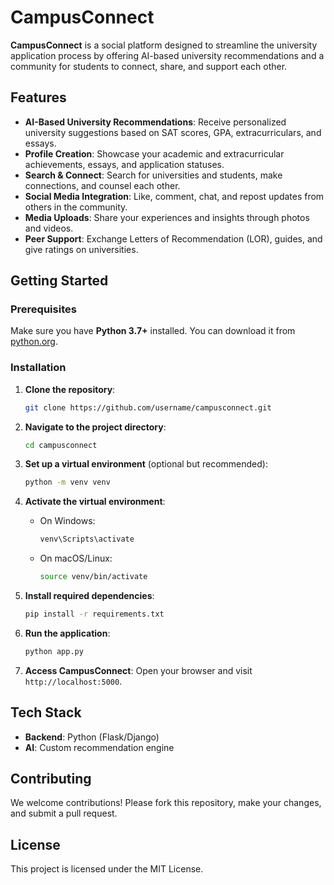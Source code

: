 # CampusConnect

**CampusConnect** is a social platform designed to streamline the university application process by offering AI-based university recommendations and a community for students to connect, share, and support each other.

## Features
- **AI-Based University Recommendations**: Receive personalized university suggestions based on SAT scores, GPA, extracurriculars, and essays.
- **Profile Creation**: Showcase your academic and extracurricular achievements, essays, and application statuses.
- **Search & Connect**: Search for universities and students, make connections, and counsel each other.
- **Social Media Integration**: Like, comment, chat, and repost updates from others in the community.
- **Media Uploads**: Share your experiences and insights through photos and videos.
- **Peer Support**: Exchange Letters of Recommendation (LOR), guides, and give ratings on universities.

## Getting Started

### Prerequisites

Make sure you have **Python 3.7+** installed. You can download it from [python.org](https://www.python.org/downloads/).

### Installation

1. **Clone the repository**:
    ```bash
    git clone https://github.com/username/campusconnect.git
    ```

2. **Navigate to the project directory**:
    ```bash
    cd campusconnect
    ```

3. **Set up a virtual environment** (optional but recommended):
    ```bash
    python -m venv venv
    ```

4. **Activate the virtual environment**:

    - On Windows:
      ```bash
      venv\Scripts\activate
      ```

    - On macOS/Linux:
      ```bash
      source venv/bin/activate
      ```

5. **Install required dependencies**:
    ```bash
    pip install -r requirements.txt
    ```

6. **Run the application**:
    ```bash
    python app.py
    ```

7. **Access CampusConnect**:
   Open your browser and visit `http://localhost:5000`.

## Tech Stack
- **Backend**: Python (Flask/Django)
- **AI**: Custom recommendation engine

## Contributing
We welcome contributions! Please fork this repository, make your changes, and submit a pull request.

## License
This project is licensed under the MIT License.
